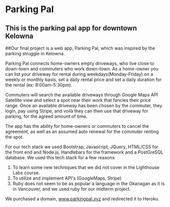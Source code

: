 # Parking Pal

## This is the parking pal app for downtown Kelowna

##Our final project is a web app, Parking Pal, which was inspired by the parking struggle in Kelowna.

Parking Pal connects home-owners empty driveways, who live close to down-town and commuters who work down-town. As a home-owner you can list your driveway for rental during weekdays(Monday-Friday) on a weekly or monthly basis, set a daily rental price and set a daily duration for the rental (ex: 8:00am-5:30pm).  

Commuters will search the available driveways through Google Maps API Satellite view and select a spot near their work that fancies their price range. Once an available driveway has been chosen by the commuter, they login, pay using Stripe, and voilà they can then use that driveway for parking, for the agreed amount of time.

The app has the ability for home-owners or commuters to cancel the agreement, as well as an assumed auto renewal for the commuter renting the spot.

For our tech stack we used Bootstrap, Javascript, JQuery, HTML/CSS for the front end and Node.js, Handlebars for the framework and a PostGreSQL database.
We used this tech stack for a few reasons.
1. To learn some new techniques that we did not cover in the Lighthouse Labs course.
2. To utilize and implement API's (GoogleMaps, Stripe)
3. Ruby does not seem to be as popular a language in the Okanagan as it is in Vancouver, and we used ruby for our midterm project.

We purchased a domain, www.parkingpal.xyz and redirected it to Heroku.